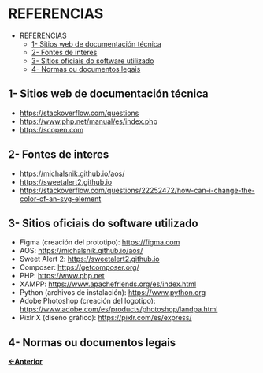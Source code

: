 # REFERENCIAS

- [REFERENCIAS](#referencias)
  - [1- Sitios web de documentación técnica](#1--sitios-web-de-documentación-técnica)
  - [2- Fontes de interes](#2--fontes-de-interes)
  - [3- Sitios oficiais do software utilizado](#3--sitios-oficiais-do-software-utilizado)
  - [4- Normas ou documentos legais](#4--normas-ou-documentos-legais)

## 1- Sitios web de documentación técnica

- https://stackoverflow.com/questions
- https://www.php.net/manual/es/index.php
- https://scopen.com

## 2- Fontes de interes

- https://michalsnik.github.io/aos/
- https://sweetalert2.github.io
- https://stackoverflow.com/questions/22252472/how-can-i-change-the-color-of-an-svg-element

## 3- Sitios oficiais do software utilizado

- Figma (creación del prototipo): https://figma.com
- AOS: https://michalsnik.github.io/aos/
- Sweet Alert 2: https://sweetalert2.github.io
- Composer: https://getcomposer.org/
- PHP: https://www.php.net
- XAMPP: https://www.apachefriends.org/es/index.html
- Python (archivos de instalación): https://www.python.org
- Adobe Photoshop (creación del logotipo): https://www.adobe.com/es/products/photoshop/landpa.html
- Pixlr X (diseño gráfico): https://pixlr.com/es/express/

## 4- Normas ou documentos legais

[**<-Anterior**](../../README.md)
